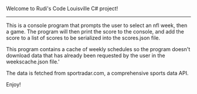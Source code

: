 Welcome to Rudi's Code Louisville C# project!
_______________________________________________

This is a console program that prompts the user to select an nfl week, then a game.
The program will then print the score to the console, and add the score to a list of scores to be serialized into the scores.json file.

This program contains a cache of weekly schedules so the program doesn't download data that has already been requested by the user in the weekscache.json file.'

The data is fetched from sportradar.com, a comprehensive sports data API.

Enjoy!